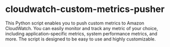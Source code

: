 # cloudwatch-custom-metrics-pusher
This Python script enables you to push custom metrics to Amazon CloudWatch. You can easily monitor and track any metric of your choice, including application-specific metrics, system performance metrics, and more. The script is designed to be easy to use and highly customizable.
